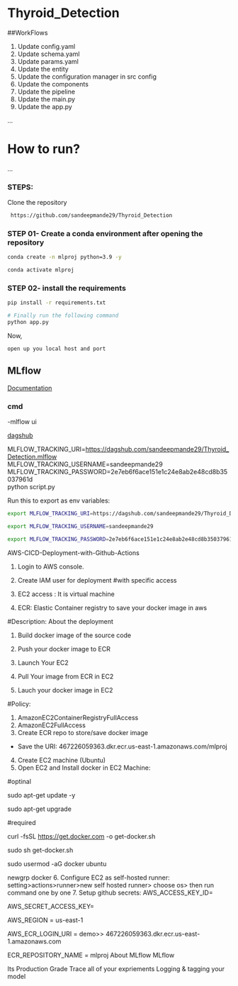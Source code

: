 # Thyroid_Detection



##WorkFlows


1. Update config.yaml
2. Update schema.yaml
3. Update params.yaml
4. Update the entity
5. Update the configuration manager in src config
6. Update the components
7. Update the pipeline
8. Update the main.py
9. Update the app.py

...
# How to run?
...
### STEPS:

Clone the repository

```Bash
 https://github.com/sandeepmande29/Thyroid_Detection

 ```
### STEP 01- Create a conda environment after opening the repository

```Bash
conda create -n mlproj python=3.9 -y
```

```Bash
conda activate mlproj
```

### STEP 02- install the requirements
```Bash
pip install -r requirements.txt
```

```Bash
# Finally run the following command
python app.py
```

Now,
```bash
open up you local host and port
```



## MLflow
[Documentation](https://mlflow.org/docs/latest/index.html)


### cmd
-mlflow ui

[dagshub](https://dagshub.com/)

MLFLOW_TRACKING_URI=https://dagshub.com/sandeepmande29/Thyroid_Detection.mlflow \
MLFLOW_TRACKING_USERNAME=sandeepmande29 \
MLFLOW_TRACKING_PASSWORD=2e7eb6f6ace151e1c24e8ab2e48cd8b35037961d \
python script.py

Run this to export as env variables:

```Bash
export MLFLOW_TRACKING_URI=https://dagshub.com/sandeepmande29/Thyroid_Detection.mlflow

export MLFLOW_TRACKING_USERNAME=sandeepmande29

export MLFLOW_TRACKING_PASSWORD=2e7eb6f6ace151e1c24e8ab2e48cd8b35037961d

```

AWS-CICD-Deployment-with-Github-Actions
1. Login to AWS console.
2. Create IAM user for deployment
#with specific access

1. EC2 access : It is virtual machine

2. ECR: Elastic Container registry to save your docker image in aws


#Description: About the deployment

1. Build docker image of the source code

2. Push your docker image to ECR

3. Launch Your EC2 

4. Pull Your image from ECR in EC2

5. Lauch your docker image in EC2

#Policy:

1. AmazonEC2ContainerRegistryFullAccess
2. AmazonEC2FullAccess
3. Create ECR repo to store/save docker image
- Save the URI:  467226059363.dkr.ecr.us-east-1.amazonaws.com/mlproj
4. Create EC2 machine (Ubuntu)
5. Open EC2 and Install docker in EC2 Machine:


#optinal

sudo apt-get update -y

sudo apt-get upgrade

#required

curl -fsSL https://get.docker.com -o get-docker.sh

sudo sh get-docker.sh

sudo usermod -aG docker ubuntu

newgrp docker
6. Configure EC2 as self-hosted runner:
setting>actions>runner>new self hosted runner> choose os> then run command one by one
7. Setup github secrets:
AWS_ACCESS_KEY_ID=

AWS_SECRET_ACCESS_KEY=

AWS_REGION = us-east-1

AWS_ECR_LOGIN_URI = demo>>  467226059363.dkr.ecr.us-east-1.amazonaws.com

ECR_REPOSITORY_NAME = mlproj
About MLflow
MLflow

Its Production Grade
Trace all of your expriements
Logging & tagging your model
